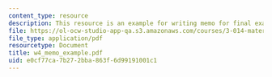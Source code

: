 ```yaml
---
content_type: resource
description: This resource is an example for writing memo for final exam.
file: https://ol-ocw-studio-app-qa.s3.amazonaws.com/courses/3-014-materials-laboratory-fall-2006/e0cf77ca7b272bba863f6d99191001c1_w4_memo_example.pdf
file_type: application/pdf
resourcetype: Document
title: w4_memo_example.pdf
uid: e0cf77ca-7b27-2bba-863f-6d99191001c1
---
```

